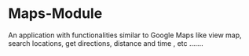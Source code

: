 # Maps-Module
An application with functionalities similar to Google Maps like view map, search locations, get directions, distance and time , etc .......
